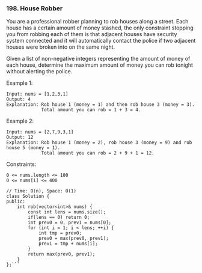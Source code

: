### 198. House Robber

You are a professional robber planning to rob houses along a street. Each house has a certain amount of money stashed, the only constraint stopping you from robbing each of them is that adjacent houses have security system connected and it will automatically contact the police if two adjacent houses were broken into on the same night.

Given a list of non-negative integers representing the amount of money of each house, determine the maximum amount of money you can rob tonight without alerting the police.

Example 1:

```
Input: nums = [1,2,3,1]
Output: 4
Explanation: Rob house 1 (money = 1) and then rob house 3 (money = 3).
             Total amount you can rob = 1 + 3 = 4.
```
Example 2:

```
Input: nums = [2,7,9,3,1]
Output: 12
Explanation: Rob house 1 (money = 2), rob house 3 (money = 9) and rob house 5 (money = 1).
             Total amount you can rob = 2 + 9 + 1 = 12.
```
 
Constraints:

```
0 <= nums.length <= 100
0 <= nums[i] <= 400
```
```
// Time: O(n), Space: O(1)
class Solution {
public:
    int rob(vector<int>& nums) {
        const int lens = nums.size();
        if(lens == 0) return 0;
        int prev0 = 0, prev1 = nums[0];
        for (int i = 1; i < lens; ++i) {
            int tmp = prev0;
            prev0 = max(prev0, prev1);
            prev1 = tmp + nums[i];
        }
        return max(prev0, prev1);
    }
};```
